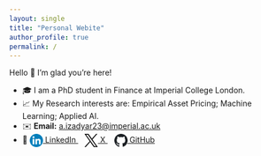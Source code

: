 ```yaml
---
layout: single
title: "Personal Webite"
author_profile: true
permalink: /
---
```


Hello 👋 I’m glad you’re here!  
- 🎓 I am a PhD student in Finance at Imperial College London.  
- 📈 My Research interests are: Empirical Asset Pricing; Machine Learning; Applied AI.
- ✉️ **Email:** [a.izadyar23@imperial.ac.uk](mailto:a.izadyar23@imperial.ac.uk)
- 🔗 
  <a href="https://www.linkedin.com/in/amin-izadyar/" target="_blank" rel="noopener">
    <img src="/assets/images/linkedin.png" alt="LinkedIn" width="24" style="vertical-align:middle" /> LinkedIn
  </a>
  &nbsp;&nbsp;
  <a href="https://x.com/amin_izadyar" target="_blank" rel="noopener">
    <img src="/assets/images/x.svg" alt="X" width="24" style="vertical-align:middle" /> X
  </a>
  &nbsp;&nbsp;
  <a href="https://github.com/aminizadyar" target="_blank" rel="noopener">
    <img src="/assets/images/github.svg" alt="GitHub" width="24" style="vertical-align:middle" /> GitHub
  </a>



